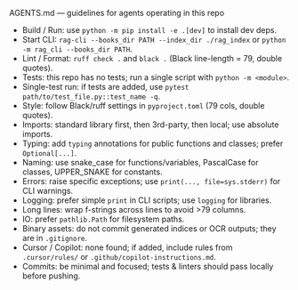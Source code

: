 AGENTS.md — guidelines for agents operating in this repo

- Build / Run: use `python -m pip install -e .[dev]` to install dev deps.
- Start CLI: `rag-cli --books_dir PATH --index_dir ./rag_index` or `python -m rag_cli --books_dir PATH`.
- Lint / Format: `ruff check .` and `black .` (Black line-length = 79, double quotes).
- Tests: this repo has no tests; run a single script with `python -m <module>`.
- Single-test run: if tests are added, use `pytest path/to/test_file.py::test_name -q`.
- Style: follow Black/ruff settings in `pyproject.toml` (79 cols, double quotes).
- Imports: standard library first, then 3rd-party, then local; use absolute imports.
- Typing: add `typing` annotations for public functions and classes; prefer `Optional[...]`.
- Naming: use snake_case for functions/variables, PascalCase for classes, UPPER_SNAKE for constants.
- Errors: raise specific exceptions; use `print(..., file=sys.stderr)` for CLI warnings.
- Logging: prefer simple `print` in CLI scripts; use `logging` for libraries.
- Long lines: wrap f-strings across lines to avoid >79 columns.
- IO: prefer `pathlib.Path` for filesystem paths.
- Binary assets: do not commit generated indices or OCR outputs; they are in `.gitignore`.
- Cursor / Copilot: none found; if added, include rules from `.cursor/rules/` or `.github/copilot-instructions.md`.
- Commits: be minimal and focused; tests & linters should pass locally before pushing.
